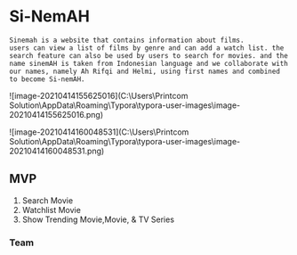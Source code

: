 # **Si-NemAH**

```
Sinemah is a website that contains information about films.
users can view a list of films by genre and can add a watch list. the search feature can also be used by users to search for movies. and the name sinemAH is taken from Indonesian language and we collaborate with our names, namely Ah Rifqi and Helmi, using first names and combined to become Si-nemAH.
```

![image-20210414155625016](C:\Users\Printcom Solution\AppData\Roaming\Typora\typora-user-images\image-20210414155625016.png)

![image-20210414160048531](C:\Users\Printcom Solution\AppData\Roaming\Typora\typora-user-images\image-20210414160048531.png)

## MVP

1. Search Movie
2. Watchlist Movie
3. Show Trending Movie,Movie, & TV Series

### Team

[Ah Rifqi Ubaidilah]: https://github.com/rifqi23ahmad
[Helmi Yusuf Efendi]: https://github.com/helyus1412

